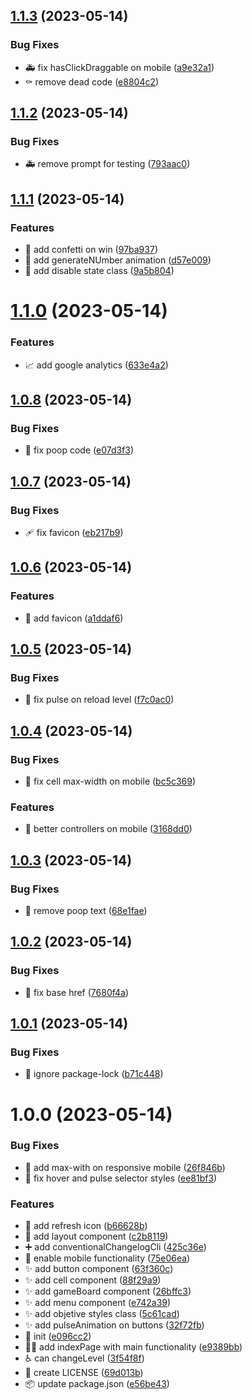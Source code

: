 ## [1.1.3](https://github.com/maurodviveros/blind_number_challenge/compare/v1.1.2...v1.1.3) (2023-05-14)


### Bug Fixes

* :ambulance: fix hasClickDraggable on mobile ([a9e32a1](https://github.com/maurodviveros/blind_number_challenge/commit/a9e32a1f17a68e3f3d6d8eff483e4cb24cbe77d3))
* :coffin: remove dead code ([e8804c2](https://github.com/maurodviveros/blind_number_challenge/commit/e8804c20561c247cd5bbd0eaf547b87c17327b7e))



## [1.1.2](https://github.com/maurodviveros/blind_number_challenge/compare/v1.1.1...v1.1.2) (2023-05-14)


### Bug Fixes

* :ambulance: remove prompt for testing ([793aac0](https://github.com/maurodviveros/blind_number_challenge/commit/793aac0dd9f937da714af770542618b085d3436f))



## [1.1.1](https://github.com/maurodviveros/blind_number_challenge/compare/v1.1.0...v1.1.1) (2023-05-14)


### Features

* :dizzy: add confetti on win ([97ba937](https://github.com/maurodviveros/blind_number_challenge/commit/97ba9372e004f33c9e0fdeda49b449147dbdf11d))
* :dizzy: add generateNUmber animation ([d57e009](https://github.com/maurodviveros/blind_number_challenge/commit/d57e0097f2dd2df843cc301b488e05239897faec))
* :lipstick: add disable state class ([9a5b804](https://github.com/maurodviveros/blind_number_challenge/commit/9a5b8041cfb03014337a4db6814a93529517feb8))



# [1.1.0](https://github.com/maurodviveros/blind_number_challenge/compare/v1.0.8...v1.1.0) (2023-05-14)


### Features

* :chart_with_upwards_trend: add google analytics ([633e4a2](https://github.com/maurodviveros/blind_number_challenge/commit/633e4a280c8a0f444a2e7ce0e0514855c15f8cd6))



## [1.0.8](https://github.com/maurodviveros/blind_number_challenge/compare/v1.0.7...v1.0.8) (2023-05-14)


### Bug Fixes

* :poop: fix poop code ([e07d3f3](https://github.com/maurodviveros/blind_number_challenge/commit/e07d3f3d94040aa0ef1e8600d02a353bfbe91307))



## [1.0.7](https://github.com/maurodviveros/blind_number_challenge/compare/v1.0.6...v1.0.7) (2023-05-14)


### Bug Fixes

* :adhesive_bandage: fix favicon ([eb217b9](https://github.com/maurodviveros/blind_number_challenge/commit/eb217b9b131a2f2990fba023d2211da0beb77bc1))



## [1.0.6](https://github.com/maurodviveros/blind_number_challenge/compare/v1.0.5...v1.0.6) (2023-05-14)


### Features

* :bento: add favicon ([a1ddaf6](https://github.com/maurodviveros/blind_number_challenge/commit/a1ddaf60e3582c779cde0d2ce689c8fc934890a2))



## [1.0.5](https://github.com/maurodviveros/blind_number_challenge/compare/v1.0.4...v1.0.5) (2023-05-14)


### Bug Fixes

* :bug: fix pulse on reload level ([f7c0ac0](https://github.com/maurodviveros/blind_number_challenge/commit/f7c0ac0ec41b4afc98d81fb216902ba1cbe1f28d))



## [1.0.4](https://github.com/maurodviveros/blind_number_challenge/compare/v1.0.3...v1.0.4) (2023-05-14)


### Bug Fixes

* :iphone: fix cell max-width on mobile ([bc5c369](https://github.com/maurodviveros/blind_number_challenge/commit/bc5c369effb69756250524f96e3086b0a86bc927))


### Features

* :iphone: better controllers on mobile ([3168dd0](https://github.com/maurodviveros/blind_number_challenge/commit/3168dd06adc6bef11d11e268e76d9c8a082394b5))



## [1.0.3](https://github.com/maurodviveros/blind_number_challenge/compare/v1.0.2...v1.0.3) (2023-05-14)


### Bug Fixes

* :poop: remove poop text ([68e1fae](https://github.com/maurodviveros/blind_number_challenge/commit/68e1fae4bdd86bda7ad2db4fd172be289b493393))



## [1.0.2](https://github.com/maurodviveros/blind_number_challenge/compare/v1.0.1...v1.0.2) (2023-05-14)


### Bug Fixes

* :rocket: fix base href ([7680f4a](https://github.com/maurodviveros/blind_number_challenge/commit/7680f4a035f4c3e220dc3af6769258b632356a95))



## [1.0.1](https://github.com/maurodviveros/blind_number_challenge/compare/v1.0.0...v1.0.1) (2023-05-14)


### Bug Fixes

* :see_no_evil: ignore package-lock ([b71c448](https://github.com/maurodviveros/blind_number_challenge/commit/b71c448e658d3c41ac5ecbc3df3b12d7b58fe307))



# 1.0.0 (2023-05-14)


### Bug Fixes

* :iphone: add max-with on responsive mobile ([26f846b](https://github.com/maurodviveros/blind_number_challenge/commit/26f846b677d318beb13bf3ace4f2713c5681a2b8))
* :lipstick: fix hover and pulse selector styles ([ee81bf3](https://github.com/maurodviveros/blind_number_challenge/commit/ee81bf3f1eddfd9d3a45736572ec256cf9a75906))


### Features

* :bento: add refresh icon ([b66628b](https://github.com/maurodviveros/blind_number_challenge/commit/b66628be3141338df794d0237cfc3704b2066d2a))
* :bricks: add layout component ([c2b8119](https://github.com/maurodviveros/blind_number_challenge/commit/c2b81192fe7598aab559aabbee65a2b6eb33f7f3))
* :heavy_plus_sign: add conventionalChangelogCli ([425c36e](https://github.com/maurodviveros/blind_number_challenge/commit/425c36e5e1308875dbdcb05573f519ada3b71cbb))
* :iphone: enable mobile functionality ([75e06ea](https://github.com/maurodviveros/blind_number_challenge/commit/75e06ea857238dfbbdb370f15d9abfb3f3a93a99))
* :sparkles: add button component ([63f360c](https://github.com/maurodviveros/blind_number_challenge/commit/63f360c39cb30edeb844dbb8d2f286e2a4d4bb8f))
* :sparkles: add cell component ([88f29a9](https://github.com/maurodviveros/blind_number_challenge/commit/88f29a960f8f20fcdafb8ded780d587256864467))
* :sparkles: add gameBoard component ([26bffc3](https://github.com/maurodviveros/blind_number_challenge/commit/26bffc36c79ecfd9003c1cedd95c5131e71394e9))
* :sparkles: add menu component ([e742a39](https://github.com/maurodviveros/blind_number_challenge/commit/e742a3957fb3f1d7bfba340337ff596a95efbad7))
* :sparkles: add objetive styles class ([5c61cad](https://github.com/maurodviveros/blind_number_challenge/commit/5c61cad1b0e64ac5a86a715fecf6620040c9af87))
* :sparkles: add pulseAnimation on buttons ([32f72fb](https://github.com/maurodviveros/blind_number_challenge/commit/32f72fb734b4658e14d7819644b36a8e464451f2))
* :tada: init ([e096cc2](https://github.com/maurodviveros/blind_number_challenge/commit/e096cc2bc7494f0f45f4c3358f968ad06ca221fd))
* :technologist: add indexPage with main functionality ([e9389bb](https://github.com/maurodviveros/blind_number_challenge/commit/e9389bb8b365b51d13f647c88574ace0523acea8))
* :wheelchair: can changeLevel ([3f54f8f](https://github.com/maurodviveros/blind_number_challenge/commit/3f54f8f7ecdc9014c1af667510a7bcc7815e259d))
* 📄 create LICENSE ([69d013b](https://github.com/maurodviveros/blind_number_challenge/commit/69d013b7ebb99bc1956ddbe35fb64bd29b54b392))
* 📦 update package.json ([e56be43](https://github.com/maurodviveros/blind_number_challenge/commit/e56be43d19baeb9fd001f882d67d0fb81b36b8e6))



